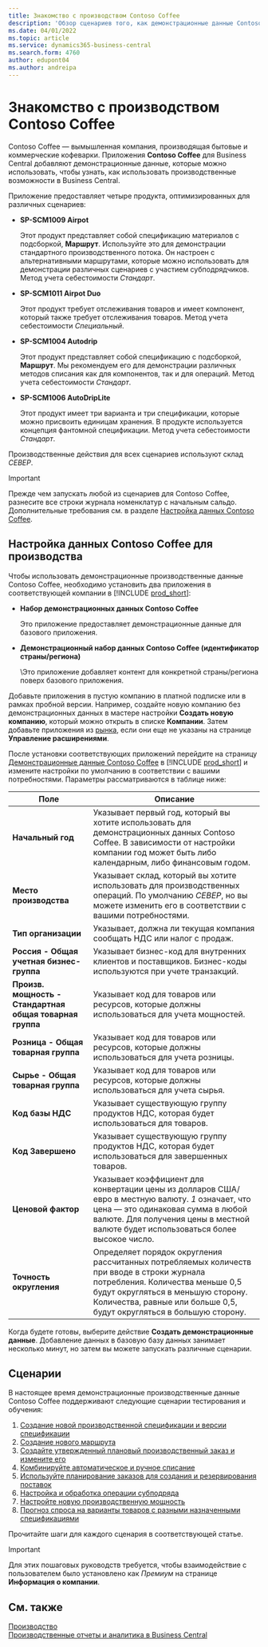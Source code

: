 ```yaml
---
title: Знакомство с производством Contoso Coffee
description: 'Обзор сценариев того, как демонстрационные данные Contoso Coffee могут помочь вам узнать, как использовать производственные возможности в Business Central.'
ms.date: 04/01/2022
ms.topic: article
ms.service: dynamics365-business-central
ms.search.form: 4760
author: edupont04
ms.author: andreipa
---
```


# Знакомство с производством Contoso Coffee

Contoso Coffee — вымышленная компания, производящая бытовые и коммерческие кофеварки. Приложения **Contoso Coffee** для Business Central добавляют демонстрационные данные, которые можно использовать, чтобы узнать, как использовать производственные возможности в Business Central.  

Приложение предоставляет четыре продукта, оптимизированных для различных сценариев:

- **SP-SCM1009 Airpot**  

  Этот продукт представляет собой спецификацию материалов с подсборкой, **Маршрут**. Используйте это для демонстрации стандартного производственного потока. Он настроен с альтернативными маршрутами, которые можно использовать для демонстрации различных сценариев с участием субподрядчиков. Метод учета себестоимости *Стандарт*.  

- **SP-SCM1011 Airpot Duo**  

  Этот продукт требует отслеживания товаров и имеет компонент, который также требует отслеживания товаров. Метод учета себестоимости *Специальный*.  

- **SP-SCM1004 Autodrip**  

  Этот продукт представляет собой спецификацию с подсборкой, **Маршрут**. Мы рекомендуем его для демонстрации различных методов списания как для компонентов, так и для операций. Метод учета себестоимости *Стандарт*.

- **SP-SCM1006 AutoDripLite**

  Этот продукт имеет три варианта и три спецификации, которые можно присвоить единицам хранения. В продукте используется концепция фантомной спецификации. Метод учета себестоимости *Стандарт*.

Производственные действия для всех сценариев используют склад *СЕВЕР*.  

> [!IMPORTANT]
> Прежде чем запускать любой из сценариев для Contoso Coffee, разнесите все строки журнала номенклатур с начальным сальдо. Дополнительные требования см. в разделе [Настройка данных Contoso Coffee](#set-up-contoso-coffee-manufacturing-data).

## Настройка данных Contoso Coffee для производства

Чтобы использовать демонстрационные производственные данные Contoso Coffee, необходимо установить два приложения в соответствующей компании в [!INCLUDE [prod_short](../../includes/prod_short.md)]:  

- **Набор демонстрационных данных Contoso Coffee**  

    Это приложение предоставляет демонстрационные данные для базового приложения.  
- **Демонстрационный набор данных Contoso Coffee (идентификатор страны/региона)**  

    \Это приложение добавляет контент для конкретной страны/региона поверх базового приложения.

Добавьте приложения в пустую компанию в платной подписке или в рамках пробной версии. Например, создайте новую компанию без демонстрационных данных в мастере настройки **Создать новую компанию**, который можно открыть в списке **Компании**. Затем добавьте приложения из [рынка](../../ui-extensions-install-uninstall.md#install), если они еще не указаны на странице **Управление расширениями**.  

После установки соответствующих приложений перейдите на страницу [Демонстрационные данные Contoso Coffee](https://businesscentral.dynamics.com/?page=4760) в [!INCLUDE [prod_short](../../includes/prod_short.md)] и измените настройки по умолчанию в соответствии с вашими потребностями. Параметры рассматриваются в таблице ниже:  

|Поле  |Описание  |
|---------|---------|
|**Начальный год** |Указывает первый год, который вы хотите использовать для демонстрационных данных Contoso Coffee. В зависимости от настройки компании год может быть либо календарным, либо финансовым годом.|
|**Место производства** |Указывает склад, который вы хотите использовать для производственных операций. По умолчанию *СЕВЕР*, но вы можете изменить его в соответствии с вашими потребностями.|
|**Тип организации**    |Указывает, должна ли текущая компания сообщать НДС или налог с продаж. |
|**Россия - Общая учетная бизнес-группа**|Указывает бизнес-код для внутренних клиентов и поставщиков. Бизнес-коды используются при учете транзакций. |
|**Произв. мощность - Стандартная общая товарная группа**    |Указывает код для товаров или ресурсов, которые должны использоваться для учета мощностей.|
|**Розница - Общая товарная группа**    |Указывает код для товаров или ресурсов, которые должны использоваться для учета розницы.|
|**Сырье - Общая товарная группа**    |Указывает код для товаров или ресурсов, которые должны использоваться для учета сырья. |
|**Код базы НДС**    |Указывает существующую группу продуктов НДС, которая будет использоваться для товаров.|
|**Код Завершено**    |Указывает существующую группу продуктов НДС, которая будет использоваться для завершенных товаров.|
|**Ценовой фактор**     |Указывает коэффициент для конвертации цены из долларов США/евро в местную валюту. *1* означает, что цена — это одинаковая сумма в любой валюте. Для получения цены в местной валюте будет использоваться более высокое число. |
|**Точность округления**  |Определяет порядок округления рассчитанных потребляемых количеств при вводе в строки журнала потребления. Количества меньше 0,5 будут округляться в меньшую сторону. Количества, равные или больше 0,5, будут округляться в большую сторону.|

Когда будете готовы, выберите действие **Создать демонстрационные данные**. Добавление данных в базовую базу данных занимает несколько минут, но затем вы можете запускать различные сценарии.  

## Сценарии

В настоящее время демонстрационные производственные данные Contoso Coffee поддерживают следующие сценарии тестирования и обучения:

1. [Создание новой производственной спецификации и версии спецификации](create-new-production-bom-version.md)  
2. [Создание нового маршрута](create-new-routing.md)  
3. [Создайте утвержденный плановый производственный заказ и измените его](create-firm-planned-production-order-change.md)  
4. [Комбинируйте автоматическое и ручное списание](combine-automatic-manual-flushing.md)  
5. [Используйте планирование заказов для создания и резервирования поставок](order-planning-create-reserve-supply.md)  
6. [Настройка и обработка операции субподряда](set-up-process-subcontracting-operation.md)  
7. [Настройте новую производственную мощность](set-up-new-capacity.md)  
8. [Прогноз спроса на варианты товаров с разными назначенными спецификациями](variants.md)  

Прочитайте шаги для каждого сценария в соответствующей статье.  

> [!IMPORTANT]
> Для этих пошаговых руководств требуется, чтобы взаимодействие с пользователем было установлено как *Премиум* на странице **Информация о компании**.

## См. также

[Производство](../../production-manage-manufacturing.md)  
[Производственные отчеты и аналитика в Business Central](../../production-reports.md)  
